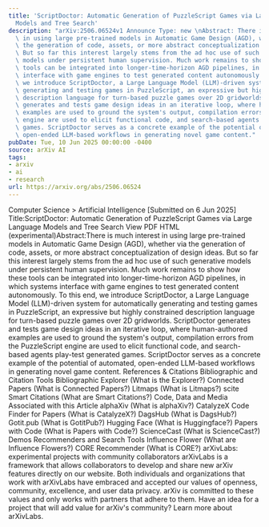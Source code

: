 ```yaml
---
title: 'ScriptDoctor: Automatic Generation of PuzzleScript Games via Large Language
  Models and Tree Search'
description: "arXiv:2506.06524v1 Announce Type: new \nAbstract: There is much interest\
  \ in using large pre-trained models in Automatic Game Design (AGD), whether via\
  \ the generation of code, assets, or more abstract conceptualization of design ideas.\
  \ But so far this interest largely stems from the ad hoc use of such generative\
  \ models under persistent human supervision. Much work remains to show how these\
  \ tools can be integrated into longer-time-horizon AGD pipelines, in which systems\
  \ interface with game engines to test generated content autonomously. To this end,\
  \ we introduce ScriptDoctor, a Large Language Model (LLM)-driven system for automatically\
  \ generating and testing games in PuzzleScript, an expressive but highly constrained\
  \ description language for turn-based puzzle games over 2D gridworlds. ScriptDoctor\
  \ generates and tests game design ideas in an iterative loop, where human-authored\
  \ examples are used to ground the system's output, compilation errors from the PuzzleScript\
  \ engine are used to elicit functional code, and search-based agents play-test generated\
  \ games. ScriptDoctor serves as a concrete example of the potential of automated,\
  \ open-ended LLM-based workflows in generating novel game content."
pubDate: Tue, 10 Jun 2025 00:00:00 -0400
source: arXiv AI
tags:
- arxiv
- ai
- research
url: https://arxiv.org/abs/2506.06524
---
```


Computer Science > Artificial Intelligence
[Submitted on 6 Jun 2025]
Title:ScriptDoctor: Automatic Generation of PuzzleScript Games via Large Language Models and Tree Search
View PDF HTML (experimental)Abstract:There is much interest in using large pre-trained models in Automatic Game Design (AGD), whether via the generation of code, assets, or more abstract conceptualization of design ideas. But so far this interest largely stems from the ad hoc use of such generative models under persistent human supervision. Much work remains to show how these tools can be integrated into longer-time-horizon AGD pipelines, in which systems interface with game engines to test generated content autonomously. To this end, we introduce ScriptDoctor, a Large Language Model (LLM)-driven system for automatically generating and testing games in PuzzleScript, an expressive but highly constrained description language for turn-based puzzle games over 2D gridworlds. ScriptDoctor generates and tests game design ideas in an iterative loop, where human-authored examples are used to ground the system's output, compilation errors from the PuzzleScript engine are used to elicit functional code, and search-based agents play-test generated games. ScriptDoctor serves as a concrete example of the potential of automated, open-ended LLM-based workflows in generating novel game content.
References & Citations
Bibliographic and Citation Tools
Bibliographic Explorer (What is the Explorer?)
Connected Papers (What is Connected Papers?)
Litmaps (What is Litmaps?)
scite Smart Citations (What are Smart Citations?)
Code, Data and Media Associated with this Article
alphaXiv (What is alphaXiv?)
CatalyzeX Code Finder for Papers (What is CatalyzeX?)
DagsHub (What is DagsHub?)
Gotit.pub (What is GotitPub?)
Hugging Face (What is Huggingface?)
Papers with Code (What is Papers with Code?)
ScienceCast (What is ScienceCast?)
Demos
Recommenders and Search Tools
Influence Flower (What are Influence Flowers?)
CORE Recommender (What is CORE?)
arXivLabs: experimental projects with community collaborators
arXivLabs is a framework that allows collaborators to develop and share new arXiv features directly on our website.
Both individuals and organizations that work with arXivLabs have embraced and accepted our values of openness, community, excellence, and user data privacy. arXiv is committed to these values and only works with partners that adhere to them.
Have an idea for a project that will add value for arXiv's community? Learn more about arXivLabs.